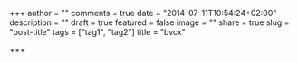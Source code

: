 +++
author = ""
comments = true
date = "2014-07-11T10:54:24+02:00"
description = ""
draft = true
featured = false
image = ""
share = true
slug = "post-title"
tags = ["tag1", "tag2"]
title = "bvcx"

+++
